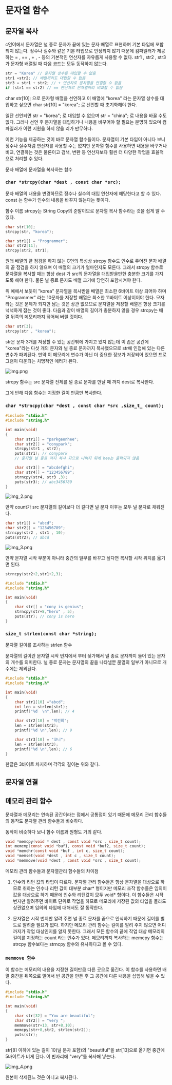 # 문자열 함수

## 문자열 복사

c언어에서 문자열은 널 종료 문자가 끝에 있는 문자 배열로 표현하며 기본 타입에 포함되지 않는다.
정수나 실수와 같은 기본 타입으로 인정되지 않기 때문에 컴파일러가 제공하는 = , == , + , - 등의
기본적인 연산자를 자유롭게 사용할 수 없다. str1 , str2 , str3 가 문자형 배열일 때 다음 코드는
모두 동작하지 않는다. 

```c
str = "Korea" // 문자열 상수를 대입할 수 없음
str1 =str2; // 배열끼리도 대입할 수 없음
str3 = str1 + str2; // + 연산자로 문자열을 연결할 수 없음
if (str1 == str2) // == 연산자로 문자열끼리 비교할 수 없음
```

char str[10]; 으로 문자형 배열을 선언하고 이 배열에 "korea" 라는 문자열 상수를 대입하고 싶으면
char str[10] = "korea"; 로 선언할 때 초기화해야 한다.

일단 선언되면 str = "korea"; 로 대입할 수 없으며 str = "china"; 로 내용을 바꿀 수도 없다.
그러나 선언 후 문자열을 대입하거나 내용을 바꾸어야 할 필요는 분명히 있으며 컴파일러가 이런 지원을 하지
않을 리가 만무하다.

이런 기능을 제공하는 것이 바로 문자열 함수들이다. 문자열이 기본 타입이 아니다 보니 정수나 실수처럼
연산자를 사용할 수는 없지만 문자열 함수를 사용하면 내용을 바꾸거나 비교, 연결하는 것은 물론이고
검색, 변환 등 연산자보다 훨씬 더 다양한 작업을 효율적으로 처리할 수 있다. 


문자 배열에 문자열을 복사하는 함수 

### `char *strcpy(char *dest , const char *src);`

문자 배열의 내용을 변경하므로 정수나 실수의 대입 연산자에 해당한다고 할 수 있다. 
const 는 함수가 인수의 내용을 바꾸지 않는다는 뜻이다.


함수 이름 strcpy는  String Copy의 준말이므로 문자열 복사 함수라는 것을 쉽게 알 수 있다. 

```c
char str[10];
strcpy(str, "korea");
```

```c
char str1[] = "Programmer";
char str2[11];
strcpy(str2, str1);
```

원래 배열의 끝 점검을 하지 않는 C언의 특성상 strcpy 함수도 인수로 주어진 문자 배열의 끝 점검을
하지 않으며 이 배열의 크기가 얼마인지도 모른다. 그래서 strcpy 함수로 문자열을 복사할 때는 항상
dest 가 src의 문자열을 대입받을만한 충분한 크기를 가지도록 해야 한다. 
물론 널 종료 문자도 배열 크기에 당연히 포함시켜야 한다.

위 예에서 보듯이 "korea"  문자열을 복사받을 배열은 최소한 6바이트 이상 되어야 하며 "Programmer"
라는 10문자를 저장할 배열은 최소한 11바이트 이상이어야 한다. 
모자라는 것은 문제가 되지만 남는 것은 상관 없으므로 문자열을 저장할 배열은 항상 크기를
넉넉하게 잡는 것이 좋다. 다음과 같이 배열의 길이가 충분하지 않을 경우  strcpy는 배열 뒤쪽의
메모리까지 덮어써 버릴 것이다.

```c
char str[3];
strcpy(str , "korea");
```

str은 문자 3개를 저장할 수 있는 공간밖에 가지고 있지 않는데 이 좁은 공간에 "korea"라는 다섯 개의
문자와 널 종료 문자까지 복사했으므로 str에 인접해 있는 다른 변수가 파괴된다. 만약 이 메모리에 
변수가 아닌 더 중요한 정보가 저장되어 있으면 프로그램이 다운되는 치명적인 에러가 된다.

![img.png](img.png)

strcpy 함수는 src 문자열 전체를 널 종료 문자를 만날 때 까지 dest로 복사한다.

그에 반해 다음 함수는 지정한 길이 만큼만 복사한다.

### `char *strncpy(char *dest , const char *src ,size_t_ count);`


```c
#include "stdio.h"
#include "string.h"

int main(void)
{
    char str1[] = "parkgeonhee";
    char str2[] = "conypark";
    strcpy(str1 , str2);
    puts(str1); // conypark
    // 문자열 널 종료 까지 복사 되므로 나머지 뒤에 hee는 출력되지 않음

    char str3[] = "abcdefghi";
    char str4[] = "123456789";
    strncpy(str4, str3 ,3);
    puts(str3); // abc3456789
}
```
![img_2.png](img_2.png)

만약 count가 src 문자열의 길이보다 더 길다면 널 문자 이후는 모두 널 문자로 채워진다. 

```c
char str1[] = "abcd";
char str2[] = "123456789";
strncpy(str2 , str1 , 10);
puts(str2); // abcd
```

![img_3.png](img_3.png)

만약 문자열 시작 부분이 아니라 중간의 일부를 바꾸고 싶다면 복사할 시작 위치를 옮기면 된다.

```c
strncpy(str2+2,str1+2,3);
```

```c
#include "stdio.h"
#include "string.h"

int main(void)
{
    char str[] = "cony is genius";
    strncpy(str+8,"hero" , 5);
    puts(str); // cony is hero
}
```

### `size_t strlen(const char *string);`

문자열 길이를 조사하는 strlen 함수

문자열의 길이란 문자열 시작 번지에서 부터 싲가해서 널 종료 문자까지 들어 있는 문자의 개수를 의미한다.
널 종료 문자는 문자열의 끝을 나타낼뿐 묹열의 일부가 아니므로 개수에는 제외된다.

```c
#include "stdio.h"
#include "string.h"

int main(void)
{
    char str1[10] ="abcd";
    int len = strlen(str1);
    printf("%d  \n",len); // 4

    char str2[10] = "박건희";
    len = strlen(str2);
    printf("%d \n",len); // 9

    char str3[10] = "코니";
    len = strlen(str3);
    printf("%d \n",len); // 6
}

```

한글은 3바이트 차지하며  각각의 길이는 위와 같다.



## 문자열 연결

## 메모리 관리 함수

문자열과 메모리는 연속된 공간이라는 점에서 공통점이 있기 때문에 메모리 관리 함수들의 동작도
문자열 관리 함수들과 비슷하다. 

동작이 비슷하다 보니 함수 이름과 원형도 거의 같다. 

```c
void *memcpy(void * dest , const void *src , size_t count);
int memcmp(const void *buf1, const void *buf2, size_t count);
void *memchr(const void *buf , int c, size_t count);
void *memset(void *dest , int c , size_t count);
void *memmove(void *dest , const void *src , size_t count);
```

메모리 관리 함수들과 문자열관리 함수들의 차이점

1. 인수와 리턴 값의 타입이 다르다. 문자열 관리 함수들은 항상 문자열을 대상으로 하므로 취하는 인수나 리턴 값이
대부분 char* 형이지만 메모리 조작 함수들은 임의이 값을 대상으로 하기 때문에 인수와 리턴값이 모두 void* 형이다.
이 함수들은 시작 번지만 알려주면 바이트 단위로 작업을 하므로 메모리에 저장된 값의 타입을 몰라도 상관없으며
임의의 타입에 대해서도 잘 동작한다.


2. 문자열은 시작 번지만 알려 주면 널 종료 문자를 끝으로 인식하기 때문에 길이를 별도로 알려줄 필요가 없다.
하지만 메모리 관리 함수는 길이를 알려 주지 않으면 어디까지가 작업 대상인지를 알지 못한다. 
그래서 모든 함수의 끝에 작업 대상 메모리의 길이를 지정하는 count 라는 인수가 있다. 메모리까지
복사하는 memcpy 함수는 strcpy 함수보다는 strncpy 함수와 유사하다고 볼 수 있다. 


### `memmove 함수`

이 함수는 메모리의 내용을 지정한 길이만큼 다른 곳으로 옮긴다. 이 함수를 사용하면 배열 중간을 뒤쪽으로 밀어서
빈 공간을 만든 후 그 공간에 다른 내용을 삽입해 넣을 수 있다. 

```c
#include "stdio.h"
#include "string.h"

int main(void)
{
    char str[32] = "You are beautiful";
    char str2[] = "very ";
    memmove(str+13, str+8,10);
    memcpy(str+8,str2, strlen(str2));
    puts(str);
}
```

str[8] 이하에 있는 길이 10(널 문자 포함)의 "beautiful"을 str[13]으로 옮기면
중간에 5바이트가  비게 된다. 이 빈자리에 "very"를 복사해 넣는다.

![img_4.png](img_4.png)

원본이 삭제된느 것은 아니고 복사된다.

